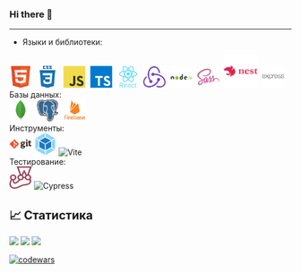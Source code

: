 ### Hi there 👋
---
<!--


Here are some ideas to get you started:

- 🔭 I’m currently working on ...
- 🌱 I’m currently learning ...
- 👯 I’m looking to collaborate on ...
- 🤔 I’m looking for help with ...
- 💬 Ask me about ...
- 📫 How to reach me: ...
- 😄 Pronouns: ...
- ⚡ Fun fact: ...
-->
+ Языки и библиотеки:
<div>
    <img src="https://github.com/devicons/devicon/blob/master/icons/html5/html5-original.svg" title="HTML5" alt="HTML" width="40" height="40" />&nbsp;
    <img src="https://github.com/devicons/devicon/blob/master/icons/css3/css3-plain-wordmark.svg" title="CSS3" alt="CSS" width="40" height="40" />&nbsp;
    <img src="https://github.com/devicons/devicon/blob/master/icons/javascript/javascript-original.svg" title="JavaScript" alt="JavaScript" width="40" height="40" />&nbsp;
    <img src="https://github.com/devicons/devicon/blob/master/icons/typescript/typescript-original.svg" title="TypeScript" alt="TypeScript" width="40" height="40" />&nbsp;
    <img src="https://github.com/devicons/devicon/blob/master/icons/react/react-original-wordmark.svg" title="React" alt="React" width="40" height="40" />&nbsp;
    <img src="https://github.com/devicons/devicon/blob/master/icons/redux/redux-original.svg" title="Redux" alt="Redux" width="40" height="40" />&nbsp;
    <img src="https://github.com/devicons/devicon/blob/master/icons/nodejs/nodejs-original-wordmark.svg" title="Node.js" alt="Node.js" width="40" height="40" />&nbsp;
    <img src="https://github.com/devicons/devicon/blob/master/icons/sass/sass-original.svg" title="Sass" alt="Sass" width="40" height="40" />&nbsp;   
    <img src="https://github.com/devicons/devicon/blob/master/icons/nestjs/nestjs-plain-wordmark.svg" title="NestJS" alt="NestJS" width="60" height="60" />&nbsp;   
    <img src="https://github.com/devicons/devicon/blob/master/icons/express/express-original-wordmark.svg" title="Express" alt="Express" width="40" height="40"/>
</div>
Базы данных:

<div> <img src="https://github.com/devicons/devicon/blob/master/icons/mongodb/mongodb-original.svg" title="MongoDB" alt="MongoDB" width="40" height="40"/>&nbsp; <img src="https://github.com/devicons/devicon/blob/master/icons/postgresql/postgresql-original.svg" title="PostgreSQL" alt="PostgreSQL" width="40" height="40"/>&nbsp; <img src="https://github.com/devicons/devicon/blob/master/icons/firebase/firebase-plain-wordmark.svg" title="Firebase" alt="Firebase" width="40" height="40"/>&nbsp; </div>
Инструменты:

<div> <img src="https://github.com/devicons/devicon/blob/master/icons/git/git-original-wordmark.svg" title="Git" alt="Git" width="40" height="40"/> <img src="https://github.com/devicons/devicon/blob/master/icons/webpack/webpack-original.svg" title="Webpack" alt="Webpack" width="40" height="40"/> <img src="https://commons.wikimedia.org/wiki/File:Vitejs-logo.svg" title="Vite" alt="Vite" width="40" height="40"/> </div>
Тестирование:

<div> <img src="https://github.com/devicons/devicon/blob/master/icons/jest/jest-plain.svg" title="Jest" alt="Jest" width="40" height="40"/> <img src="https://img.shields.io/badge/-cypress-%23E5E5E5?style=for-the-badge&logo=cypress&logoColor=058a5e" title="Cypress" alt="Cypress" width="auto" height="40"/> </div>

## 📈 Статистика
![](https://github-profile-summary-cards.vercel.app/api/cards/profile-details?username=Foxriver660&theme=github)
![](https://github-profile-summary-cards.vercel.app/api/cards/most-commit-language?username=Foxriver660&theme=github) ![](https://github-profile-summary-cards.vercel.app/api/cards/stats?username=Foxriver660&theme=github)


[![codewars](https://www.codewars.com/users/foxriver660/badges/large)](https://www.codewars.com/users/foxriver660)  
